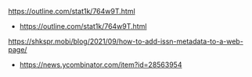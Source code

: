 https://outline.com/stat1k/764w9T.html
* https://outline.com/stat1k/764w9T.html

https://shkspr.mobi/blog/2021/09/how-to-add-issn-metadata-to-a-web-page/
* https://news.ycombinator.com/item?id=28563954